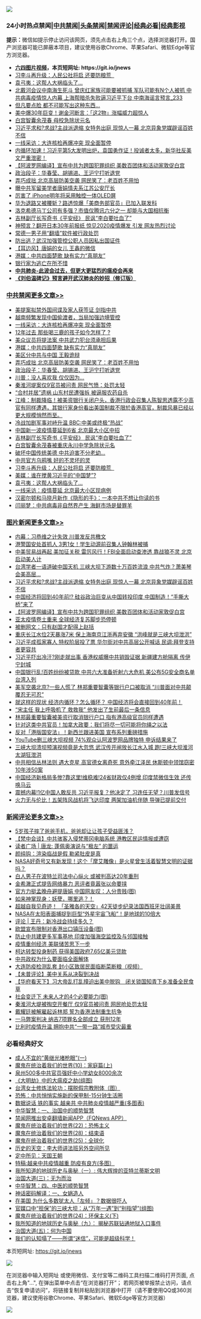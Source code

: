 ![](https://raw.githubusercontent.com/fqnews/bnews/master/64photo/fqnews-qr.jpg)

<div id="tt">
<h3>24小时热点禁闻|<a href="#%E4%B8%AD%E5%85%B1%E7%A6%81%E9%97%BB%E6%9B%B4%E5%A4%9A%E6%96%87%E7%AB%A0">中共禁闻</a>|<a href="#%E5%9B%BE%E7%89%87%E6%96%B0%E9%97%BB%E6%9B%B4%E5%A4%9A%E6%96%87%E7%AB%A0">头条禁闻</a>|<a href="#%E6%96%B0%E9%97%BB%E8%AF%84%E8%AE%BA%E6%9B%B4%E5%A4%9A%E6%96%87%E7%AB%A0">禁闻评论|<a href="#%E5%BF%85%E7%9C%8B%E7%BB%8F%E5%85%B8%E5%A5%BD%E6%96%87">经典必看|<a href="https://gitlab.com/zh99/dong/-/blob/master/README.md#%E7%9C%9F%E7%9B%B8%E8%A7%86%E9%A2%91">经典影视</a></h3>
<div><b>提示：</b>微信如提示停止访问该网页，须先点击右上角三个点，选择浏览器打开。国产浏览器可能已屏蔽本项目，建议使用谷歌Chrome、苹果Safari、微软Edge等官方浏览器。</div>
<ul>
<li><b><a href="http://d1.bdrive.tk/64.mp4" target="_blank">六四图片视频</a>，本页短网址: https://git.io/jnews</b></li>
<li><a href="/cbnews/20200729/1368526.md">习李斗再升级：人民公社将启 还要防粮荒  </a></li>
<li><a href="/cbnews/20200729/1368524.md">袁弓夷：这帮人大祸临头了...</a></li>
<li><a href="/comments/20200729/1368978.md">北戴河会议中南海生死斗 曾庆红家族可能要被抓捕 军队可能有N个人被抓 中共病毒疫情惊人内幕 上海帮暗杀失败逼习近平下台 中南海谣言预言_233</a></li>
<li><a href="/cnnews/20200729/1369043.md">但凡要点脸 都不可能写出这种东西…</a></li>
<li><a href="/cnnews/20200729/1368455.md">美中爆30年巨变！谢金河断言：「这2物」涨幅威力超惊人</a></li>
<li><a href="/worldnews/usa/20200729/1368444.md">白宫智囊余茂春  母校急除状元名</a></li>
<li><a href="/topimagenews/20200729/1370033.md">习近平求和?求战?主战派退缩 女特务出庭 现惊人一幕 北京异象党媒辟谣百姓不信</a></li>
<li><a href="/cbnews/20200729/1369346.md">一线采访：大连核检再爆冲突 现全面暂停</a></li>
<li><a href="/bannedvideo/20200729/1368649.md">内循环加速！习近平第5大发明出炉，袁国勇作证！投诚者太多，新华社反美文严重泄密！</a></li>
<li><a href="/topimagenews/20200729/1368682.md">【阿波罗网编译】宣布中共为跨国犯罪组织 美数百团体和活动家敦促白宫</a></li>
<li><a href="/cbnews/20200729/1368999.md">政治段子：华春莹、胡锡进、王沪宁打听退党</a></li>
<li><a href="/cbnews/20200729/1369000.md">弄巧成拙 北京高层防美空袭 网民笑了：老百姓不用怕</a></li>
<li><a href="/cbnews/20200729/1368407.md">曝中共军留美学者唐娟情夫系江苏公安厅长</a></li>
<li><a href="/cnnews/20200729/1369275.md">厉害了 iPhone明年将采用触控一体OLED屏</a></li>
<li><a href="/cnnews/20200729/1369007.md">华为退路又被腰斩？路透惊爆「美商务部官员」已加入联发科</a></li>
<li><a href="/cnnews/20200729/1368789.md">洛克希德马丁公司有多强？市值仅腾讯六分之一 却能与大国相抗衡</a></li>
<li><a href="/cbnews/20200729/1368571.md">吉林副厅长写奇书《平安经》 民讽“李白要吐血了”</a></li>
<li><a href="/cnnews/20200729/1368935.md">神预言？翻开日本30年前报纸 惊见2020疫情爆发 引发 网友热烈讨论</a></li>
<li><a href="/baitai/20200729/1368601.md">常德一男子用“翻墙”软件被行政处罚</a></li>
<li><a href="/cbnews/20200729/1368498.md">防出逃？武汉加强管控公职人员因私出国证件</a></li>
<li><a href="/headline/20200729/1369351.md">【耳边风】唐娟的女儿   王鑫的微信</a></li>
<li><a href="/cbnews/20200729/1369173.md">港媒：中共四面楚歌 缺有实力“真朋友”</a></li>
<li><a href="/cnnews/hknews/20200729/1368590.md">银行家为逃亡在所不惜</a></li>
<li><b><a href="/comments/20200211/1275071.md" target="_blank">中共肺炎-此波会过去，但更大更猛烈的瘟疫会再来</a></b></li>
<li><b><a href="/comments/20200207/1272816.md" target="_blank">《刘伯温碑记》预言避开武汉肺炎的妙招（修订版）</a></b></li>
</ul>
</div>

<div class="catlist">
<h3><a href="/cbnews/" target="_blank">中共禁闻</a><span><a href="/cbnews/" target="_blank" rel="nofollow">更多文章>></a></span></h3>
<ul>
<li><a href="/cbnews/20200730/1370274.md" target="_blank">美提案拟禁外国间谍及家人获签证 剑指中共</a></li>
<li><a href="/cbnews/20200729/1369950.md" target="_blank">越南频繁发现中国偷渡者，当局加强边境管控</a></li>
<li><a href="/cbnews/20200729/1369346.md" target="_blank">一线采访：大连核检再爆冲突 现全面暂停</a></li>
<li><a href="/cbnews/20200729/1369345.md" target="_blank">12年过去 那些喝三鹿的孩子如今怎样了 ?</a></li>
<li><a href="/cbnews/20200729/1369272.md" target="_blank">美众议员将提法案 中共武力犯台须承担后果</a></li>
<li><a href="/cbnews/20200729/1369173.md" target="_blank">港媒：中共四面楚歌 缺有实力“真朋友”</a></li>
<li><a href="/cbnews/20200729/1369040.md" target="_blank">美区分中共与中国 王毅诡辩</a></li>
<li><a href="/cbnews/20200729/1369000.md" target="_blank">弄巧成拙 北京高层防美空袭 网民笑了：老百姓不用怕</a></li>
<li><a href="/cbnews/20200729/1368999.md" target="_blank">政治段子：华春莹、胡锡进、王沪宁打听退党</a></li>
<li><a href="/cbnews/20200729/1368933.md" target="_blank">川普：没人喜欢我 仅仅因为…</a></li>
<li><a href="/cbnews/20200729/1368658.md" target="_blank">秦淮河堤案仅9官员被问责 网民气愤：处罚太轻</a></li>
<li><a href="/cbnews/20200729/1368657.md" target="_blank">“合村并居”遗祸 山东村民遭强拆 被逼服农药自杀</a></li>
<li><a href="/cbnews/20200729/1368642.md" target="_blank">江峰：制裁降临！被美资银行关闭户头，香港行政会召集人陈智思透露不少高官有同样遭遇，其银行家身份看出美国制裁不限於香港高官，制裁风暴已经以更大规模悄然而至。</a></li>
<li><a href="/cbnews/20200729/1368586.md" target="_blank">冷战加剧军事对峙升温 BBC:中美或终极“热战”</a></li>
<li><a href="/cbnews/20200729/1368585.md" target="_blank">中国新一波疫情蔓延到6省 北京最大小区中招</a></li>
<li><a href="/cbnews/20200729/1368571.md" target="_blank">吉林副厅长写奇书《平安经》 民讽“李白要吐血了”</a></li>
<li><a href="/cbnews/20200729/1368562.md" target="_blank">白宫智囊余茂春被重庆永川中学急除状元名</a></li>
<li><a href="/cbnews/20200729/1368554.md" target="_blank">破坏中国传统美德 中共迫害不分老幼…</a></li>
<li><a href="/cbnews/20200729/1368546.md" target="_blank">中共官方乌鸦嘴 好的不灵坏的灵</a></li>
<li><a href="/cbnews/20200729/1368526.md" target="_blank">习李斗再升级：人民公社将启 还要防粮荒  </a></li>
<li><a href="/cbnews/20200729/1368525.md" target="_blank">美媒：谁在搅黄习近平的“中国梦”?</a></li>
<li><a href="/cbnews/20200729/1368524.md" target="_blank">袁弓夷：这帮人大祸临头了&#8230;</a></li>
<li><a href="/cbnews/20200729/1368523.md" target="_blank">一线采访：疫情蔓延 北京最大小区现病例</a></li>
<li><a href="/cbnews/20200729/1368495.md" target="_blank">汉密尔顿和马晓月新作《隐形的手》：一本中共不想让你读的书</a></li>
<li><a href="/cbnews/20200729/1368515.md" target="_blank">闫丽梦：中共病毒非自然界产生 海鲜市场是替罪羊</a></li>

</ul>
</div>
<div class="catlist">
<h3><a href="/topimagenews/" target="_blank">图片新闻</a><span><a href="/topimagenews/" target="_blank" rel="nofollow">更多文章>></a></span></h3>
<ul>
<li><a href="/topimagenews/20200730/1370225.md" target="_blank">内幕：习恭维之计失效 川普发反共檄文</a></li>
<li><a href="/topimagenews/20200730/1370126.md" target="_blank">港警国安处首抓人 3男1女！学生动源前召集人钟翰林被捕</a></li>
<li><a href="/topimagenews/20200729/1370121.md" target="_blank">中美贸易战再起 美加征关税 雷厉风行！FBI全面启动查渗透 靠战狼不灵 北京启动美人计</a></li>
<li><a href="/topimagenews/20200729/1370051.md" target="_blank">台湾学者一语道破中国天机 三峡大坝下游数十万百姓流浪 中共气炸？萧美琴会美高层…</a></li>
<li><a href="/topimagenews/20200729/1370033.md" target="_blank">习近平求和?求战?主战派退缩 女特务出庭 现惊人一幕 北京异象党媒辟谣百姓不信</a></li>
<li><a href="/topimagenews/20200729/1369885.md" target="_blank">中国经济将回到40年前!? 硅谷政治巨变从中国转投印度 中国制造！“手撕大桥”来了</a></li>
<li><a href="/topimagenews/20200729/1368682.md" target="_blank">【阿波罗网编译】宣布中共为跨国犯罪组织 美数百团体和活动家敦促白宫</a></li>
<li><a href="/topimagenews/20200729/1368377.md" target="_blank">亚太疫情卷土重来 全球经济复苏脚步恐停顿</a></li>
<li><a href="/topimagenews/20200728/1368020.md" target="_blank">被删网文：只有赵国才配得上赵括</a></li>
<li><a href="/topimagenews/20200728/1368013.md" target="_blank">重庆长江水位2天暴涨7米 保上海南京江浙再弃安徽 &#8220;洪峰就是三峡大坝泄洪&#8221;</a></li>
<li><a href="/topimagenews/20200728/1367995.md" target="_blank">习近平成孤家寡人 特权阶层投了票 华尔街对中共高层公开喊话 民调:拜登支持者更容共</a></li>
<li><a href="/topimagenews/20200728/1367959.md" target="_blank">习近平吓出冷汗?刚走就出事 香港权威曝中共销毁证据 新疆建方舱隔离 传伊宁封城</a></li>
<li><a href="/topimagenews/20200728/1367627.md" target="_blank">中国银行乱!百姓纷纷被贷款 中共六大准备折射六大危机 美公布5G安全商名单台湾入列</a></li>
<li><a href="/topimagenews/20200728/1367598.md" target="_blank">美军空袭北京?一些人慌了 林郑重要智囊等银行户口被取消 “川普面对中共颠覆忍无可忍”</a></li>
<li><a href="/topimagenews/20200728/1367503.md" target="_blank">就这样的现状 经济内循环？怎么循环？ 中国经济将会直接回到40年前！</a></li>
<li><a href="/topimagenews/20200728/1367408.md" target="_blank">“宋主任 我上呼吸机了 救救我” 他发出了生前最后一条信息</a></li>
<li><a href="/topimagenews/20200728/1367395.md" target="_blank">林郑最重要智囊被美资行取消银行户口 指有港高级官员同样遭遇</a></li>
<li><a href="/topimagenews/20200728/1367337.md" target="_blank">针对这类中共官员！加拿大政要：我们将尽一切可能将你绳之以法</a></li>
<li><a href="/topimagenews/20200728/1367336.md" target="_blank">反对「港版国安法」！新西兰跟进美国 宣布系列重磅措施</a></li>
<li><a href="/topimagenews/20200727/1367147.md" target="_blank">YouTube删三峡大坝视频 74%观众认阿波罗网品牌独特 申诉结果来了</a></li>
<li><a href="/topimagenews/20200727/1367132.md" target="_blank">三峡大坝溃坝预演视频竟是大忽悠 武汉传开闸放长江水入城 跑!三峡大坝淮河太湖狂泄洪</a></li>
<li><a href="/topimagenews/20200727/1367113.md" target="_blank">中共相信丛林法则 遇大克星 高官德女离奇死 意外牵江泽民 休斯顿中领馆窃密10年涉50案</a></li>
<li><a href="/topimagenews/20200727/1367053.md" target="_blank">中国经济新格局多惨?靠这里!维稳难!24省财政仅4例增 印度禁微信生效 还传唤马云</a></li>
<li><a href="/topimagenews/20200727/1367042.md" target="_blank">震撼内幕!1亿中国人敢反共 习近平报复？他决定了 习连任无望？川普发信号</a></li>
<li><a href="/topimagenews/20200727/1366924.md" target="_blank">火力无与伦比！五架阵风战机将飞达印度 两架加油机伴随 导弹已提前交付</a></li>

</ul>
</div>
<div class="catlist">
<h3><a href="/comments/" target="_blank">新闻评论</a><span><a href="/comments/" target="_blank" rel="nofollow">更多文章>></a></span></h3>
<ul>
<li><a href="/comments/20200730/1370668.md" target="_blank">5岁孩子摔了爸爸手机，爸爸却让让孩子受益匪浅？</a></li>
<li><a href="/comments/20200730/1370595.md" target="_blank">【梵中会谈】中共骇客入侵梵蒂冈电脑系统  港教区民运情报或遭窃</a></li>
<li><a href="/comments/20200730/1370537.md" target="_blank">读者广场 | 唐龙: 蓬佩奥演说与“极左”  的噩运</a></li>
<li><a href="/comments/20200730/1370534.md" target="_blank">颜纯钩：渲染临战是假 勒紧肚皮是真</a></li>
<li><a href="/comments/20200730/1370358.md" target="_blank">NASA好奇号又有新发现！这个「摩艾雕像」是火星曾生活着智慧文明的证据吗？</a></li>
<li><a href="/comments/20200730/1370310.md" target="_blank">白人男子在波特兰司法中心纵火 或被判高达20年重刑</a></li>
<li><a href="/comments/20200730/1370260.md" target="_blank">金希澈正式提告网络暴力  恶评者竟嚣张以命要挟</a></li>
<li><a href="/comments/20200730/1370125.md" target="_blank">官方力挺孟晚舟避提唐娟 中国网友叹：人分贵贱(图)</a></li>
<li><a href="/comments/20200729/1370080.md" target="_blank">如来神掌现身：妖孽，哪里逃？！</a></li>
<li><a href="/comments/20200729/1370078.md" target="_blank">超越自我见奇迹！ 「圣雅各的天空」42天徒步纪录法国西班牙壮阔美景</a></li>
<li><a href="/comments/20200729/1369957.md" target="_blank">NASA在太阳表面捕捉到巨型“外星宇宙飞船”！是地球的10倍大</a></li>
<li><a href="/comments/20200729/1369948.md" target="_blank">评论 | 王丹：新冷战会持续多久？</a></li>
<li><a href="/comments/20200729/1369927.md" target="_blank">欧盟宣布限制对香港出口镇压设备(图)</a></li>
<li><a href="/comments/20200729/1369914.md" target="_blank">防止中共建更多军事基地 印度加强海空监控及与邻国接触</a></li>
<li><a href="/comments/20200729/1369796.md" target="_blank">疫情重创经济 美联储苦思下一步</a></li>
<li><a href="/comments/20200729/1369770.md" target="_blank">柯达转型投身制药 获得美国政府7.65亿美元贷款</a></li>
<li><a href="/comments/20200729/1368779.md" target="_blank">中共政权为什么要面临全面解体</a></li>
<li><a href="/comments/20200729/1369664.md" target="_blank">大连防疫检测乱套 封小区致居民面临断菜断粮（视频）</a></li>
<li><a href="/comments/20200729/1369630.md" target="_blank">【未普评论】美中关系从决裂到决战</a></li>
<li><a href="/comments/20200729/1369531.md" target="_blank">【华府看天下】习大帝乱打乱撞迫出美中脱钩　闭关锁国知青下乡准备全民食草</a></li>
<li><a href="/comments/20200729/1369501.md" target="_blank">社会变迁下 未来人才的4个必要能力(图)</a></li>
<li><a href="/comments/20200729/1369402.md" target="_blank">秦淮河大堤被掏空开餐厅 仅9官员被问责 网民呛处罚太轻</a></li>
<li><a href="/comments/20200729/1369401.md" target="_blank">戴耀廷被解雇起诉林郑 誓为香港法制重生抗争</a></li>
<li><a href="/comments/20200729/1369355.md" target="_blank">一马弊案判决 纳吉7项罪名全部成立 获刑12年</a></li>
<li><a href="/comments/20200729/1369336.md" target="_blank">比利时疫情升温 拥抱中共“一带一路”城市受灾最重</a></li>

</ul>
</div>

<div class="catlist">
<h3>必看经典好文</h3>
<ul>
<li><a href="/lifebaike/20200527/1334909.md" target="_blank">成人不宜的“黄继光堵枪眼”(一)</a></li>
<li><a href="/topimagenews/20180529/950153.md" target="_blank">魔鬼在统治着我们的世界(10)：家庭篇(上)</a></li>
<li><a href="/comments/20200704/783272.md" target="_blank">泉州500多中共官员强奸中小学幼女8000余次</a></li>
<li><a href="/comments/20200203/1269785.md" target="_blank">《大明劫》中的大瘟疫之劫(组图)</a></li>
<li><a href="/cbnews/20200610/1342772.md" target="_blank">台湾女士修炼法轮功：摆脱假宗教附体（图）</a></li>
<li><a href="/baitai/20200711/1359005.md" target="_blank">恐怖：中共悄悄实施新的保甲制-15分钟生活圈</a></li>
<li><a href="/comments/20200620/1347687.md" target="_blank">数据说话 铁的事实 越亲共 中共肺炎疫情越严重(多图表)</a></li>
<li><a href="/comments/20200605/1340202.md" target="_blank">中华智慧：一、治国中的顺势智慧</a></li>
<li><a href="/comments/20200503/1322531.md" target="_blank">禁闻网推出安卓翻墙新闻APP（FQNews APP）</a></li>
<li><a href="/comments/20180804/981524.md" target="_blank">魔鬼在统治着我们的世界(22)：恐怖主义</a></li>
<li><a href="/comments/20181228/1054609.md" target="_blank">魔鬼在统治着我们的世界(28)：结束语</a></li>
<li><a href="/comments/20181017/1014654.md" target="_blank">魔鬼在统治着我们的世界(25)：全球化</a></li>
<li><a href="/tculture/20121025/73064.md" target="_blank">历史的天空：李大师讲法班另外空间所见</a></li>
<li><a href="/tculture/xiulian/20151111/470021.md" target="_blank">定中所见：天国王朝</a></li>
<li><a href="/ccpdope/20200425/1319297.md" target="_blank">特稿:越亲中共疫情越重 防疫有良方(多图）</a></li>
<li><a href="/tculture/xiulian/20170611/772817.md" target="_blank">我所知道的地球历史与奥秘（一）: 伟大辉煌的亚特兰蒂斯文明</a></li>
<li><a href="/cbnews/20180309/912114.md" target="_blank">治国大道(三)：无为而治</a></li>
<li><a href="/comments/20200605/783247.md" target="_blank">中华智慧：四、中医的顺势智慧</a></li>
<li><a href="/comments/20200609/1342224.md" target="_blank">神话密码解译：一、女娲造人</a></li>
<li><a href="/comments/20200427/1319933.md" target="_blank">在美国 为什么多数犹太人「左倾」？数据很吓人</a></li>
<li><a href="/cbnews/20200624/1349641.md" target="_blank">官媒口中“担保”的三峡大坝：从“万年一遇”到“别指望”(组图)</a></li>
<li><a href="/cbnews/20180907/994846.md" target="_blank">魔鬼在统治着我们的世界(24)：环保主义(下)</a></li>
<li><a href="/topimagenews/20180325/919134.md" target="_blank">我所知道的地球历史与奥秘（九）： 揭秘苏联钻通地狱入口事件</a></li>
<li><a href="/cbnews/20180311/913065.md" target="_blank">治国大道(五)：何为中国</a></li>
<li><a href="/sohnews/20161029/607205.md" target="_blank">我们的认知塌了——所谓“迷信”，可能是超级科学！</a></li>

</ul>
</div>

本页短网址: https://git.io/jnews

![](https://raw.githubusercontent.com/fqnews/bnews/master/64photo/fqnews-qr.jpg)

在浏览器中输入短网址 或使用微信、支付宝等二维码工具扫描二维码打开页面, 点击右上角"...", 在弹出菜单中点击“在浏览器打开”； 若网页被举报禁止访问，请点击“恢复申请访问”，将链接复制并粘贴到浏览器中打开（请不要使用QQ或360浏览器，建议使用谷歌Chrome、苹果Safari、微软Edge等官方浏览器）

![](https://raw.githubusercontent.com/fqnews/bnews/master/64photo/wx.jpg)